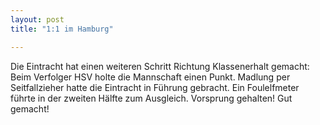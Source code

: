 ```yaml
---
layout: post
title: "1:1 im Hamburg"

---
```


Die Eintracht hat einen weiteren Schritt Richtung Klassenerhalt gemacht: Beim Verfolger HSV holte die Mannschaft einen Punkt. Madlung per Seitfallzieher hatte die Eintracht in Führung gebracht. Ein Foulelfmeter führte in der zweiten Hälfte zum Ausgleich. Vorsprung gehalten! Gut gemacht!


